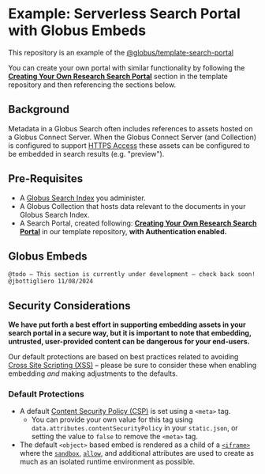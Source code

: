 # Example: Serverless Search Portal with Globus Embeds

This repository is an example of the [@globus/template-search-portal](https://github.com/globus/template-search-portal)

You can create your own portal with similar functionality by following the [**Creating Your Own Research Search Portal**](https://github.com/globus/template-search-portal?tab=readme-ov-file#creating-your-own-static-research-search-portal) section in the template repository and then referencing the sections below.

## Background

Metadata in a Globus Search often includes references to assets hosted on a Globus Connect Server. When the Globus Connect Server (and Collection) is configured to support [HTTPS Access](https://docs.globus.org/globus-connect-server/v5.4/https-access-collections/) these assets can be configured to be embedded in search results (e.g. "preview").

## Pre-Requisites

- A [Globus Search Index](https://docs.globus.org/api/search/) you administer.
- A Globus Collection that hosts data relevant to the documents in your Globus Search Index.
- A Search Portal, created following: [**Creating Your Own Research Search Portal**](https://github.com/globus/template-search-portal?tab=readme-ov-file#creating-your-own-static-research-search-portal) in our template repository, **with Authentication enabled.**


## Globus Embeds


`@todo – This section is currently under development – check back soon! @jbottigliero 11/08/2024`


## Security Considerations

**We have put forth a best effort in supporting embedding assets in your search portal in a secure way, but it is important to note that embedding, untrusted, user-provided content can be dangerous for your end-users.**

Our default protections are based on best practices related to avoiding [Cross Site Scripting (XSS)](https://owasp.org/www-community/attacks/xss/) – please be sure to consider these when enabling embedding _and_ making adjustments to the defaults.

### Default Protections

- A default [Content Security Policy (CSP)](https://developer.mozilla.org/en-US/docs/Web/HTTP/CSP) is set using a `<meta>` tag.
  - You can provide your own value for this tag using `data.attributes.contentSecurityPolicy` in your `static.json`, or setting the value to `false` to remove the `<meta>` tag.
- The default `<object>` based embed is rendered as a child of a [`<iframe>`](https://developer.mozilla.org/en-US/docs/Web/HTML/Element/iframe) where the [`sandbox`](https://developer.mozilla.org/en-US/docs/Web/HTML/Element/iframe#sandbox), [`allow`](https://developer.mozilla.org/en-US/docs/Web/HTML/Element/iframe#allow), and additional attributes are used to create as much as an isolated runtime environment as possible.
